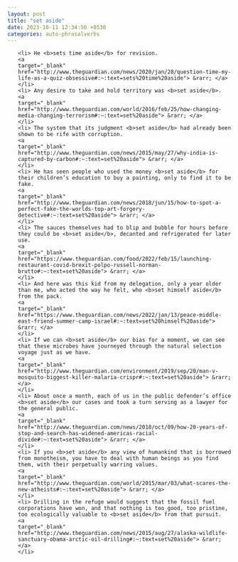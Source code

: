```yaml
---
layout: post
title: "set aside"
date: 2023-10-11 12:34:56 +0530
categories: auto-phrasalverbs
---
```

<ol>

    <li> He <b>sets time aside</b> for revision.
    <a 
    target="_blank" 
    href="http://www.theguardian.com/news/2020/jan/28/question-time-my-life-as-a-quiz-obsessive#:~:text=sets%20time%20aside"> &rarr; </a>
    </li>
    <li> Any desire to take and hold territory was <b>set aside</b>.
    <a 
    target="_blank" 
    href="http://www.theguardian.com/world/2016/feb/25/how-changing-media-changing-terrorism#:~:text=set%20aside"> &rarr; </a>
    </li>
    <li> The system that its judgment <b>set aside</b> had already been shown to be rife with corruption.
    <a 
    target="_blank" 
    href="http://www.theguardian.com/news/2015/may/27/why-india-is-captured-by-carbon#:~:text=set%20aside"> &rarr; </a>
    </li>
    <li> He has seen people who used the money <b>set aside</b> for their children’s education to buy a painting, only to find it to be fake.
    <a 
    target="_blank" 
    href="http://www.theguardian.com/news/2018/jun/15/how-to-spot-a-perfect-fake-the-worlds-top-art-forgery-detective#:~:text=set%20aside"> &rarr; </a>
    </li>
    <li> The sauces themselves had to blip and bubble for hours before they could be <b>set aside</b>, decanted and refrigerated for later use.
    <a 
    target="_blank" 
    href="https://www.theguardian.com/food/2022/feb/15/launching-restaurant-covid-brexit-polpo-russell-norman-brutto#:~:text=set%20aside"> &rarr; </a>
    </li>
    <li> And here was this kid from my delegation, only a year older than me, who acted the way he felt, who <b>set himself aside</b> from the pack.
    <a 
    target="_blank" 
    href="https://www.theguardian.com/news/2022/jan/13/peace-middle-east-friend-summer-camp-israel#:~:text=set%20himself%20aside"> &rarr; </a>
    </li>
    <li> If we can <b>set aside</b> our bias for a moment, we can see that these microbes have journeyed through the natural selection voyage just as we have.
    <a 
    target="_blank" 
    href="http://www.theguardian.com/environment/2019/sep/20/man-v-mosquito-biggest-killer-malaria-crispr#:~:text=set%20aside"> &rarr; </a>
    </li>
    <li> About once a month, each of us in the public defender’s office <b>set aside</b> our cases and took a turn serving as a lawyer for the general public.
    <a 
    target="_blank" 
    href="http://www.theguardian.com/news/2018/oct/09/how-20-years-of-stop-and-search-has-widened-americas-racial-divide#:~:text=set%20aside"> &rarr; </a>
    </li>
    <li> If you <b>set aside</b> any view of humankind that is borrowed from monotheism, you have to deal with human beings as you find them, with their perpetually warring values.
    <a 
    target="_blank" 
    href="http://www.theguardian.com/world/2015/mar/03/what-scares-the-new-atheists#:~:text=set%20aside"> &rarr; </a>
    </li>
    <li> Drilling in the refuge would suggest that the fossil fuel corporations have won, and that nothing is too good, too pristine, too ecologically valuable to <b>set aside</b> from that pursuit.
    <a 
    target="_blank" 
    href="http://www.theguardian.com/news/2015/aug/27/alaska-wildlife-sanctuary-obama-arctic-oil-drilling#:~:text=set%20aside"> &rarr; </a>
    </li>